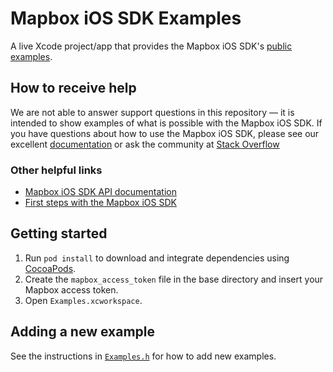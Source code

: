 # Mapbox iOS SDK Examples

A live Xcode project/app that provides the Mapbox iOS SDK's [public examples](https://www.mapbox.com/ios-sdk/examples/).

## How to receive help
We are not able to answer support questions in this repository — it is intended to show examples of what is possible with the Mapbox iOS SDK.  If you have questions about how to use the Mapbox iOS SDK, please see our excellent [documentation](https://www.mapbox.com/help/) or ask the community at [Stack Overflow](http://stackoverflow.com/questions/tagged/mapbox+ios)

### Other helpful links
- [Mapbox iOS SDK API documentation](https://www.mapbox.com/ios-sdk/api/)
- [First steps with the Mapbox iOS SDK](https://www.mapbox.com/help/first-steps-ios-sdk/)

## Getting started
1. Run `pod install` to download and integrate dependencies using [CocoaPods](https://cocoapods.org).
1. Create the `mapbox_access_token` file in the base directory and insert your Mapbox access token.
1. Open `Examples.xcworkspace`.

## Adding a new example
See the instructions in [`Examples.h`](Examples/Examples.h) for how to add new examples.
